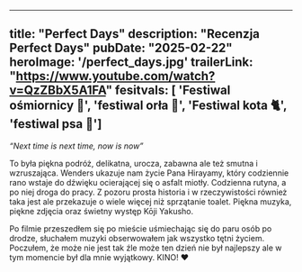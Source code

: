 
---
title: "Perfect Days"
description: "Recenzja Perfect Days"
pubDate: "2025-02-22"
heroImage: '/perfect_days.jpg'
trailerLink: "https://www.youtube.com/watch?v=QzZBbX5A1FA"
fesitvals: [    'Festiwal ośmiornicy 🐙',
    'festiwal orła 🦅',
    'Festiwal kota 🐈',
    'festiwal psa 🐶']
---

_“Next time is next time, now is now”_

To była piękna podróż, delikatna, urocza, zabawna ale też smutna i wzruszająca. Wenders ukazuje nam życie Pana Hirayamy, który codziennie rano wstaje do dźwięku ocierającej się o asfalt miotły. Codzienna rutyna, a po niej droga do pracy. 
Z pozoru prosta historia i w rzeczywistości również taka jest ale przekazuje o wiele więcej niż sprzątanie toalet. Piękna muzyka, piękne zdjęcia oraz świetny występ Kōji Yakusho.

Po filmie przeszedłem się po mieście uśmiechając się do paru osób po drodze, słuchałem muzyki
obserwowałem jak wszystko tętni życiem. Poczułem, że może nie jest tak źle może ten dzień nie był najlepszy ale w tym momencie był dla mnie wyjątkowy.
KINO! ❤️


